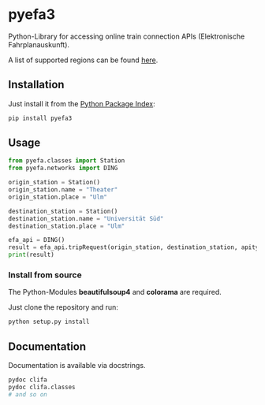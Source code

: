 # pyefa3

Python-Library for accessing online train connection APIs (Elektronische Fahrplanauskunft).

A list of supported regions can be found [here](https://github.com/NoMoKeTo/pyefa/wiki/Supported-Regions).

## Installation

Just install it from the [Python Package Index](https://pypi.python.org/pypi/pyefa3):

```sh
pip install pyefa3
```

## Usage

```python
from pyefa.classes import Station
from pyefa.networks import DING

origin_station = Station()
origin_station.name = "Theater"
origin_station.place = "Ulm"

destination_station = Station()
destination_station.name = "Universität Süd"
destination_station.place = "Ulm"

efa_api = DING()
result = efa_api.tripRequest(origin_station, destination_station, apitype="xml")
print(result)

```

### Install from source

The Python-Modules **beautifulsoup4** and **colorama** are required.

Just clone the repository and run:

```sh
python setup.py install
```

## Documentation

Documentation is available via docstrings.

```sh
pydoc clifa
pydoc clifa.classes
# and so on
```

